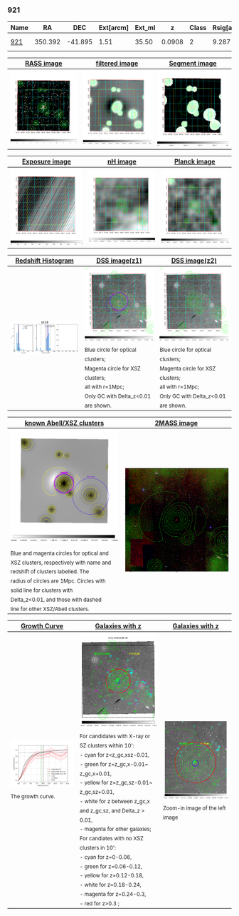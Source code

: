 <div STYLE="page-break-after: always;"></div>

### 921

|Name          |RA          |DEC      | Ext[arcm] | Ext_ml | z    | Class| Rsig[arcmin] | CRsig[c/s] | CR500[c/s] | R500[Mpc] |L500[erg/s]|F500[erg/s/cm^2]| M500[Msun]|Tx[keV]|beta|GC(XSZ,Delta_z<0.01)| GC(OPT,Delta_z<0.01)|GC|alias|
|--------------|------------|------------|---|---|-----------|--------|------|------|----|----|----|----|----|----|----|----|----|----|---|
|[921](script/921.md)     | 350.392       | -41.895       | 1.51    | 35.50   | 0.0908 | 2   | 9.287 |0.457 |0.464 |1.024 |1.912e+44 |9.264e-12 |3.327e+14 |4.625 |1.444 |Tar, |A, |Tar, A, |k116|

|[RASS image](../image/921/921_img.pdf)|[filtered image](../image/921/921_fil.pdf)|[Segment image](../image/921/921_seg.pdf)|
|-------------------|--------------------|-------------------|
| <img src="../image/921/921_img.png" width="300">  | <img src="../image/921/921_fil.png" width="300">   | <img src="../image/921/921_seg.png" width="300">  |

|[Exposure image](../image/921/921_mex.pdf)| [nH image](../image/921/921_nh.pdf)| [Planck image](../image/921/921_p.pdf)|
|-------------------|--------------------|-------------------|
|<img src="../image/921/921_mex.png" width="300">   | <img src="../image/921/921_nh.png" width="300">    | <img src="../image/921/921_p.png" width="300"> |

|[Redshift Histogram](../image/921/921_zg.pdf) | [DSS image(z1)](../image/921/921_dss_z1.pdf)      |  [DSS image(z2)](../image/921/921_dss_z2.pdf)    |
|-------------------|--------------------|-------------------|
|<img src="../image/921/921_zg.png" width="300"> |<img src="../image/921/921_dss_z1.png" width="300"> <sub><br>Blue circle for optical clusters; <br>Magenta circle for XSZ clusters; <br>all with r=1Mpc; <br>Only GC with Delta_z<0.01 are shown. </sub>| <img src="../image/921/921_dss_z2.png" width="300"><sub><br>Blue circle for optical clusters; <br>Magenta circle for XSZ clusters; <br>all with r=1Mpc; <br>Only GC with Delta_z<0.01 are shown. </sub> |

|[known Abell/XSZ clusters](../image/921/921_m.pdf) | [2MASS image](../image/921/921_2mass.pdf)      |
|-------------------|-------------------|
|<img src=../image/921/921_m.png width="300"> <sub><br>Blue and magenta circles for optical and <br>XSZ clusters, respectively with name and <br>redshift of clusters labelled. The <br>radius of circles are 1Mpc. Circles with <br>solid line for clusters with <br>Delta_z<0.01, and those with dashed <br>line for other XSZ/Abell clusters.        </sub>|<img src="../image/921/921_2mass.png" width="300">  |

|[Growth Curve](../image/921/921_gca_all.png) |[Galaxies with z](../image/921/921_opt_ned.pdf) |[Galaxies with z](../image/921/921_opt_ned_zoom.pdf) |
|-------------------|-------------------|-------------------|
| <img src="../image/921/921_gca_all.png" width="300"> <sub><br>The growth curve.</sub>| <img src=../image/921/921_opt_ned.png width="300"> <br><sub> For candidates with X-ray or SZ clusters within 10': <br> - cyan for z<z_gc,xsz-0.01, <br> - green for z=z_gc,x-0.01~ z_gc,x+0.01, <br> - yellow for z=z_gc,sz-0.01~ z_gc,sz+0.01, <br> - white for z between z_gc,x and z_gc,sz, and Delta_z > 0.01, <br> - magenta for other galaxies; <br>For candiates with no XSZ clusters in 10': <br> - cyan for z=0-0.06, <br> - green for z=0.06-0.12, <br> - yellow for z=0.12-0.18, <br> - white for z=0.18-0.24, <br> - magenta for z=0.24-0.3, <br> - red for z>0.3 ;  </sub>|<img src=../image/921/921_opt_ned_zoom.png width="300">  <br><sub> Zoom-in image of the left image</sub>|




